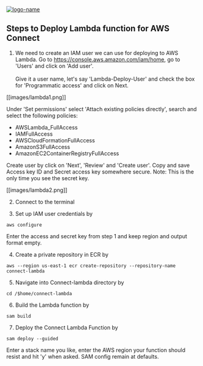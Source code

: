 [![logo-name](https://www.private.id/static_home/images/Private-Identity-Logo-1.png)](https://www.private.id/)

## Steps to Deploy Lambda function for AWS Connect ##

1. We need to create an IAM user we can use for deploying to AWS Lambda. Go to https://console.aws.amazon.com/iam/home, go to 'Users' and click on 'Add user'.<br /><br />
Give it a user name, let's say 'Lambda-Deploy-User' and check the box for 'Programmatic access' and click on Next.

[[images/lambda1.png]]

Under 'Set permissions' select 'Attach existing policies directly', search and select the following policies:
  * AWSLambda_FullAccess
  * IAMFullAccess
  * AWSCloudFormationFullAccess
  * AmazonS3FullAccess
  * AmazonEC2ContainerRegistryFullAccess

Create user by click on 'Next', 'Review' and 'Create user'.
Copy and save Access key ID and Secret access key somewhere secure. Note: This is the only time you see the secret key.

[[images/lambda2.png]]

2.  Connect to the terminal

3.  Set up IAM user credentials by
  
 ```aws configure```

Enter the access and secret key from step 1 and keep region and output format empty.

4. Create a private repository in ECR by

`aws --region us-east-1 ecr create-repository --repository-name connect-lambda `

5.  Navigate into Connect-lambda directory by

`cd /$home/connect-lambda`

6. Build the Lambda function by

`sam build`

7. Deploy the Connect Lambda Function by

`sam deploy --guided`

Enter a stack name you like, enter the AWS region your function should resist and hit 'y' when asked. SAM config remain at defaults.
